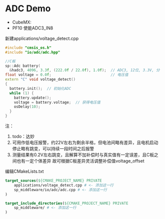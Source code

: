 # ADC Demo

* CubeMX:
* PF10 使能ADC3_IN8

新建applications/voltage_detect.cpp
```cpp
#include "cmsis_os.h"
#include "io/adc/adc.hpp"

//C板
sp::Adc battery(
  &hadc3, 4096, 3.3f, (222.0f / 22.0f), 1.0f);  // ADC3, 12位, 3.3V, 分压比222:22 ，偏移1V
float voltage = 0.0f;                           // 电压值
extern "C" void voltage_detect()
{
  battery.init();  // 初始化ADC
  while (1) {
    battery.update();
    voltage = battery.voltage;  // 获得电压值
    osDelay(10);                  
  } 
}
```
注：
1. todo：达妙
2. 可用作低电压报警，约22V左右为剩余半格，但电池间略有差异，且电机启动停止略有跳变，可以持续一段时间之后报警
3. 测量结果有0.2V左右跳变，且解算不加补偿时与真实值有一定误差，且C板之间也有一定个体差异
故可根据C板差异灵活调整补偿值voltage_offset

编辑CMakeLists.txt
```cmake
target_sources(${CMAKE_PROJECT_NAME} PRIVATE
    applications/voltage_detect.cpp # <- 添加这一行
    sp_middleware/io/adc/adc.cpp # <- 添加这一行
)

target_include_directories(${CMAKE_PROJECT_NAME} PRIVATE
    sp_middleware/ # <- 添加这一行
)
```